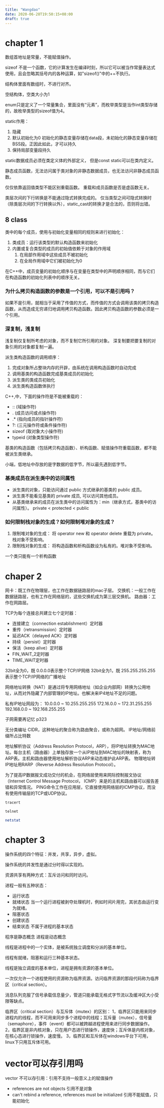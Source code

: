 ```yaml
---
title: "Wangdao"
date: 2020-06-28T19:50:15+08:00
draft: true
---
```


# chapter 1
数组首地址是常量，不能赋值操作。

sizeof 不是一个函数，它的计算发生在编译时刻，所以它可以被当作常量表达式使用，且会忽略其括号内的各种运算，如"sizeof()"中的++不执行。

结构体里面有数组时，不进行对齐。

空结构体，空类大小为1

enum只是定义了一个常量集合，里面没有“元素”，而枚举类型是当作int类型存储的，故枚举类型的sizeof值为4。

static作用：
1. 隐藏
2. 默认初始化为0
   初始化的静态变量存储在data段，未初始化的静态变量存储在BSS段。正因此如此，才可以持久
3. 保持局部变量段持久

static数据成员必须在类定义体的外部定义，
但是const static可以在类内定义。

静态成员函数，无法访问属于类对象的非静态数据成员，也无法访问非静态成员函数。

仅仅依靠返回值类型不能区别重载函数。
重载和成员函数是否是虚函数无关。

类层次间的下行转换是不能通过隐式转换完成的。
仅当类型之间可隐式转换时（除类层次间的下行转换以外），static_cast的转换才是合法的，否则将出错。

## 8 class
类中的每个成员，使用与初始化变量相同的规则来进行初始化：
1. 类成员：运行该类型的默认构造函数来初始化
2. 内置或复合类型的成员的初始值依赖于对象的作用域
   1. 在局部作用域中这些成员不被初始化
   2. 在全局作用域中它们被初始化为0
   
在C++中，成员变量的初始化顺序与在变量在类型中的声明顺序相同，而与它们在构造函数的初始化列表中的顺序无关。

### 为什么拷贝构造函数的参数是一个引用，可以不是引用吗？
如果不是引用，就相当于采用了传值的方式，而传值的方式会调用该类的拷贝构造函数，从而造成无穷递归地调用拷贝构造函数。因此拷贝构造函数的参数必须是一个引用。

### 深复制，浅复制
浅复制仅复制所考虑的对象，而不复制它所引用的对象。
深复制要把要复制的对象引用的对象都复制一遍。

派生类构造函数的调用顺序：
1. 完成对象所占整块内存的开辟，由系统在调用构造函数时自动完成
2. 调用基类的构造函数完成基类成员的初始化
3. 派生类的类成员初始化
4. 派生类构造函数体执行

C++,中，下面的操作符是不能被重载的：
- ::  (域操作符)
- .   (成员访问或点操作符)
- .* (指向成员的指针操作符)
- ?: (三元操作符或条件操作符)
- sizeof (取对象大小操作符)
- typeid (对象类型操作符)

基类的构造函数（包括拷贝构造函数）、析构函数、赋值操作符重载函数，都不能被派生类继承。

小端，低地址中存放的是字数据的低字节，所以最先遇到低字节。

### 基类成员在派生类中的访问属性
- 派生类的对象，只能访问通过 public 方式继承的基类的 public 成员。
- 派生类不能看见基类的 private 成员, 可以访问其他成员。
- 从基类继承来的成员在派生类中的访问属性为：min（继承方式，基类中的访问属性）。
  private < protected < public


### 如何限制栈对象的生成？如何限制堆对象的生成？
1. 限制堆对象的生成：
   将 operator new 和 operator delete 重载为 private。栈对象不受影响。
2. 限制栈对象的生成：
   将构造函数和析构函数设为私有的。堆对象不受影响。

一个类只能有一个析构函数


# chaper 2
网卡：既工作在物理层，也工作在数据链路层的mac子层。
交换机：一般工作在数据链路层，也有工作在网络层的，这些交换机成为第三层交换机。
路由器：工作在网路层。

TCP为每个连接总共建立七个定时器：
- 连接建立（connection establishment）定时器
- 重传（retransmission）定时器
- 延迟ACK（delayed ACK）定时器
- 持续（persist）定时器
- 保活（keep alive）定时器
- FIN_WAIT_2定时器
- TIME_WAIT定时器

32bit全为0，既 0.0.0.0表示整个TCP/IP网络
32bit全为1，既 255.255.255.255表示整个TCP/IP网络的广播地址

网络地址转换（NAT）是通过将专用网络地址（如企业内部网）转换为公用地址，从而对外隐藏了内部管理的IP地址。也解决来IP4地址不足的问题。

私有IP地址网段为：
10.0.0.0 ~ 10.255.255.255
172.16.0.0 ~ 172.31.255.255
192.168.0.0 ~ 192.168.255.255

子网需要再记忆 p323

无分类编址 CIDR，这种地址的聚合称为路由聚合，或称为超网。
IP地址/网络前缀所占比特数

地址解析协议（Address Resolution Protocol，ARP），将IP地址转换为MAC地址。每台主机（路由器）上单独存放一个从IP地址到MAC地址的映射表，称为ARP表。主机和路由器使用地址解析协议ARP来动态维护此ARP表。
物理地址转IP地址用RARP（Reverse Address Resolution Protocol）。

为了提高IP数据报文成功交付的机会，在网络层使用来网际控制报文协议（Internet Control Message Protocol， ICMP）来是的主机和路由器可以报告差错和异常情况。
PING命令工作在应用层，它直接使用网络层的ICMP协议，而没有使用传输层的TCP或UDP协议。

```sh
tracert

telnet

netstat
```

# chapter 3
操作系统的四个特征：并发，共享，异步，虚拟。

操作系统的并发性是通过分时得以实现的。

资源共享有两种方式：互斥访问和同时访问。

进程一般有五种状态：
- 运行状态
- 就绪状态  当一个运行进程被剥夺处理机时，例如时间片用完，其状态由运行变为就绪。
- 阻塞状态
- 创建状态
- 结束状态 不属于进程的基本状态
  
程序是静态概念
进程是动态概念


线程是进程中的一个实体，是被系统独立调度和分派的基本单位。

线程有就绪，阻塞和运行三种基本状态。

线程是独立调度的基本单位，进程是拥有资源的基本单位。

一次仅允许一个进程使用的资源称为临界资源。访问临界资源的那段代码称为临界区（critical section）。

消息队列克服了信号承载信息量少，管道只能承载无格式字节流以及缓冲区大小受限等缺点。

临界区（critical section）与互斥体（mutex）的区别：
1，临界区只能用来同步进程内的线程，而不可用来同步多个进程中的线程；互斥量（mutex），信号量（semaphore），事件（event）都可以被跨越进程使用来进行同步数据操作。
2，临界区是非内核对象，只在用户态进行锁操作，速度快；互斥体是内核对象，在核心态进行锁操作，速度慢。
3，临界区和互斥体在windows平台下可用，linux下只用互斥体可用。

# vector可以存引用吗

vector 不可以存引用：引用不支持一般意义上的赋值操作
- references are not objects 引用不是对象
- can't rebind a reference, references must be initialized 引用不能赋值，只能初始化

